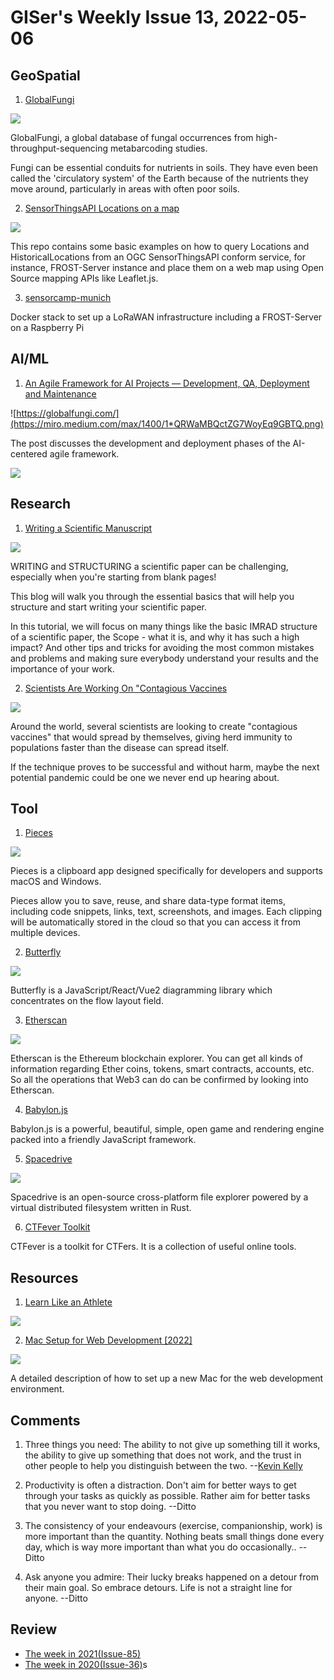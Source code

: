 # GISer's Weekly Issue 13, 2022-05-06

## GeoSpatial

1. [GlobalFungi](https://globalfungi.com/)

![](https://cdn.shortpixel.ai/spai/w_810+q_glossy+ret_img+to_webp/https://www.gislounge.com/wp-content/uploads/2021/12/global-funghi-database.jpg)

GlobalFungi, a global database of fungal occurrences from high-throughput-sequencing metabarcoding studies.

Fungi can be essential conduits for nutrients in soils. They have even been called the 'circulatory system' of the Earth because of the nutrients they move around, particularly in areas with often poor soils.

2. [SensorThingsAPI Locations on a map](https://github.com/tum-gis/FROST-on-a-map)

![](https://github.com/tum-gis/FROST-on-a-map/raw/master/docs/img/locationMarkers.jpg)

This repo contains some basic examples on how to query Locations and HistoricalLocations from an OGC SensorThingsAPI conform service, for instance, FROST-Server instance and place them on a web map using Open Source mapping APIs like Leaflet.js.

3. [sensorcamp-munich](https://github.com/lrswss/sensorcamp-munich)

Docker stack to set up a LoRaWAN infrastructure including a FROST-Server on a Raspberry Pi

## AI/ML

1. [An Agile Framework for AI Projects — Development, QA, Deployment and Maintenance](https://towardsdatascience.com/an-agile-framework-for-ai-projects-development-cbe115ba86a2)

![https://globalfungi.com/](https://miro.medium.com/max/1400/1*QRWaMBQctZG7WoyEq9GBTQ.png)

The post discusses the development and deployment phases of the AI-centered agile framework.

![](https://miro.medium.com/max/1400/1*SXGZAU7SCxGl_gbJItXaqQ.png)

## Research

1. [Writing a Scientific Manuscript](https://butlerscicomm.com/writing-your-scientific-manuscript/#introduction)

![](https://butlerscicomm.com/wp-content/uploads/2018/10/ShapeOfPaper-1.png)

WRITING and STRUCTURING a scientific paper can be challenging, especially when you're starting from blank pages!

This blog will walk you through the essential basics that will help you structure and start writing your scientific paper.

In this tutorial, we will focus on many things like the basic IMRAD structure of a scientific paper, the Scope - what it is, and why it has such a high impact? And other tips and tricks for avoiding the most common mistakes and problems and making sure everybody understand your results and the importance of your work.

2. [Scientists Are Working On "Contagious Vaccines](https://www.iflscience.com/health-and-medicine/scientists-are-working-on-contagious-vaccines/)

![](https://cdn.iflscience.com/images/e701baae-4ebd-59d0-b55f-041629694e66/extra_large-1648124488-if-it-works-it-would-stop-the-spread-of-diseases-before-they-ever-made-it-to-humans.jpg)

Around the world, several scientists are looking to create "contagious vaccines" that would spread by themselves, giving herd immunity to populations faster than the disease can spread itself.

If the technique proves to be successful and without harm, maybe the next potential pandemic could be one we never end up hearing about.

## Tool

1. [Pieces](https://code.pieces.app/)

![](https://assets.website-files.com/6143afec68f55570f449ef97/6234ef75c43215069d489183_boring_graphic-p-800.png)

Pieces is a clipboard app designed specifically for developers and supports macOS and Windows.

Pieces allow you to save, reuse, and share data-type format items, including code snippets, links, text, screenshots, and images. Each clipping will be automatically stored in the cloud so that you can access it from multiple devices.

2. [Butterfly](https://github.com/alibaba/butterfly)

![](https://camo.githubusercontent.com/27d85184fdd0e518610f681ca4249178db75962af2ceb3c3bd6f26469702395a/68747470733a2f2f696d672e616c6963646e2e636f6d2f696d6765787472612f69342f4f31434e303164375748567331766b45447a5752526c575f2121363030303030303030363231302d322d7470732d323430302d383137322e706e67)

Butterfly is a JavaScript/React/Vue2 diagramming library which concentrates on the flow layout field.

3. [Etherscan](https://etherscan.io/)

![](https://blog.logrocket.com/wp-content/uploads/2021/10/etherscan.jpeg)

Etherscan is the Ethereum blockchain explorer. You can get all kinds of information regarding Ether coins, tokens, smart contracts, accounts, etc. So all the operations that Web3 can do can be confirmed by looking into Etherscan.

4. [Babylon.js](https://github.com/BabylonJS/Babylon.js)

Babylon.js is a powerful, beautiful, simple, open game and rendering engine packed into a friendly JavaScript framework.

5. [Spacedrive](https://www.spacedrive.app/)

![](https://camo.githubusercontent.com/2f727b475bc2e75aa5543c5cff54cb125d7f5a4ee7b271ae7cf3d530cd805945/68747470733a2f2f63646e2e6265656b6b612e636f6d2f626c6f67696d672f61737365742f3230323230352f6267323032323035303531382e77656270)

Spacedrive is an open-source cross-platform file explorer powered by a virtual distributed filesystem written in Rust.

6. [CTFever Toolkit](https://ctfever.uniiem.com/en)

CTFever is a toolkit for CTFers. It is a collection of useful online tools.

## Resources

1. [Learn Like an Athlete](https://perell.com/essay/learn-like-an-athlete/)

![](https://i0.wp.com/perell.com/wp-content/uploads/2019/07/https___bucketeer-e05bbc84-baa3-437e-9518-adb32be77984.s3.amazonaws.com_public_images_a237ff9b-ac61-49b6-90ad-dbbe26d357fb_4089x2822-1.png?w=750&ssl=1)

2. [Mac Setup for Web Development [2022]](https://www.robinwieruch.de/mac-setup-web-development/)

![](https://camo.githubusercontent.com/656c5a7f81c70dd788770d623262db74726af97020ce2c84c2fc9d46c8dd20ae/68747470733a2f2f63646e2e6265656b6b612e636f6d2f626c6f67696d672f61737365742f3230323230322f6267323032323032323730312e77656270)

A detailed description of how to set up a new Mac for the web development environment.

## Comments

1.  Three things you need: The ability to not give up something till it works, the ability to give up something that does not work, and the trust in other people to help you distinguish between the two.
    --[Kevin Kelly](https://kk.org/thetechnium/103-bits-of-advice-i-wish-i-had-known/)

2.  Productivity is often a distraction. Don't aim for better ways to get through your tasks as quickly as possible. Rather aim for better tasks that you never want to stop doing.
    --Ditto

3.  The consistency of your endeavours (exercise, companionship, work) is more important than the quantity. Nothing beats small things done every day, which is way more important than what you do occasionally..
    --Ditto

4.  Ask anyone you admire: Their lucky breaks happened on a detour from their main goal. So embrace detours. Life is not a straight line for anyone.
    --Ditto

## Review

- [The week in 2021(Issue-85)](https://github.com/lkcozy/weekly/blob/master/docs/2021/issue-85.md)
- [The week in 2020(Issue-36)](https://github.com/lkcozy/weekly/blob/master/docs/2020/issue-36.md)s
